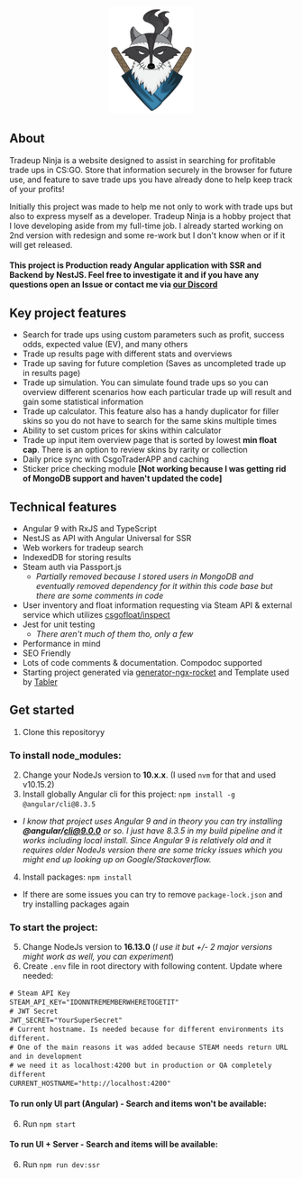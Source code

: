 <p align="center">
  <img src="src/assets//logo.svg" width="150" title="Tradeup Ninja logo">
</p>

## About

Tradeup Ninja is a website designed to assist in searching for profitable trade ups in CS:GO. Store that information securely
    in the browser for future use, and feature to save trade ups you have already done to help keep track of your profits!

Initially this project was made to help me not only to work with trade ups but also to express myself as a
    developer. Tradeup Ninja is a hobby project that I love developing aside from my full-time job. I already started working on 2nd version
    with redesign and some re-work but I don't know when or if it will get released.

#### This project is Production ready Angular application with SSR and Backend by NestJS. Feel free to investigate it and if you have any questions open an Issue or contact me via [our Discord](https://discord.gg/wAXJBpu)

## Key project features
- Search for trade ups using custom parameters such as profit, success odds, expected value (EV), and many others
- Trade up results page with different stats and overviews
- Trade up saving for future completion (Saves as uncompleted trade up in results page)
- Trade up simulation. You can simulate found trade ups so you can overview different scenarios how each particular
      trade up will result and gain some statistical information
- Trade up calculator. This feature also has a handy duplicator for filler skins so you do not have to search for the same skins multiple times
- Ability to set custom prices for skins within calculator
- Trade up input item overview page that is sorted by lowest **min float cap**. There is an option to review skins by rarity or collection
- Daily price sync with CsgoTraderAPP and caching
- Sticker price checking module **[Not working because I was getting rid of MongoDB support and haven't updated the code]**

## Technical features
- Angular 9 with RxJS and TypeScript
- NestJS as API with Angular Universal for SSR
- Web workers for tradeup search
- IndexedDB for storing results
- Steam auth via Passport.js
  - _Partially removed because I stored users in MongoDB and eventually removed dependency for it within this code base but there are some comments in code_
- User inventory and float information requesting via Steam API & external service which utilizes [csgofloat/inspect](https://github.com/csgofloat/inspect)
- Jest for unit testing
  - _There aren't much of them tho, only a few_
- Performance in mind
- SEO Friendly
- Lots of code comments & documentation. Compodoc supported
- Starting project generated via [generator-ngx-rocket](https://github.com/ngx-rocket/generator-ngx-rocket) and Template used by [Tabler](https://github.com/tabler/tabler)

## Get started
1. Clone this repositoryy
### To install **node_modules**:
2. Change your NodeJs version to **10.x.x**. (I used `nvm` for that and used v10.15.2)
3. Install globally Angular cli for this project: `npm install -g @angular/cli@8.3.5`
- _I know that project uses Angular 9 and in theory you can try installing **@angular/cli@9.0.0** or so. I just have 8.3.5 in my build pipeline and it works including local install. Since Angular 9 is relatively old and it requires older NodeJs version there are some tricky issues which you might end up looking up on Google/Stackoverflow._
4. Install packages: `npm install`
- If there are some issues you can try to remove `package-lock.json` and try installing packages again
### To start the project:
5. Change NodeJs version to **16.13.0** (_I use it but +/- 2 major versions might work as well, you can experiment_)
6. Create `.env` file in root directory with following content. Update where needed:
```
# Steam API Key
STEAM_API_KEY="IDONNTREMEMBERWHERETOGETIT"
# JWT Secret
JWT_SECRET="YourSuperSecret"
# Current hostname. Is needed because for different environments its different.
# One of the main reasons it was added because STEAM needs return URL and in development
# we need it as localhost:4200 but in production or QA completely different
CURRENT_HOSTNAME="http://localhost:4200"
```
#### To run only UI part (Angular) - Search and items won't be available:
6. Run `npm start` 
#### To run UI + Server - Search and items will be available:
6. Run `npm run dev:ssr`
